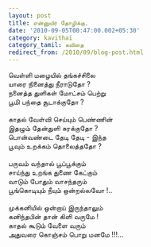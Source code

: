 ```yaml
---
layout: post
title: என்னுயிர் தோழிக்கு.
date: '2010-09-05T00:47:00.002+05:30'
category: kavithai
category_tamil: கவிதை
redirect_from: /2010/09/blog-post.html
---
```


வெள்ளி மழையில் தங்கச்சிலை<br />
யாரை நினைத்து நீராடுதோ ?<br />
நனைத்த துளிகள் மோட்சம் பெற்று <br />
பூமி பந்தை சூடாக்குதோ ?<br />
<br />
காதல் வேள்வி செய்யும் பெண்ணின்<br />
இதழும் தேன்துளி சுரக்குதோ ?<br />
பொன்வண்டை தேடி தேடி - இந்த<br />
பூவும் உறக்கம் தொலைத்ததோ ?<br />
<br />
பருவம் வந்தால் பூப்பூக்கும்<br />
சாய்ந்து உறங்க துணை கேட்கும்<br />
வாடும் போதும் வாசந்தரும்<br />
பூங்கொடியும் நீயும் ஒன்றல்லவோ !..<br />
<br />
முக்கனியில் ஒன்றாய் இருந்தாலும்<br />
கனிந்தபின் தான் கிளி வருமே !<br />
காதல் கூடும் வேளை வரும்<br />
அதுவரை கொஞ்சம் பொறு மனமே !!!...<br />
<br />